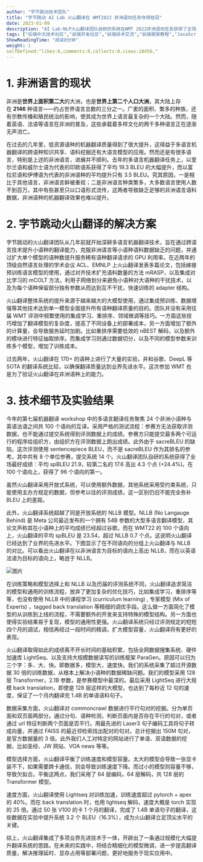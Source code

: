 ```yaml
---
author: "字节跳动技术团队"
title: "字节跳动 AI Lab 火山翻译在 WMT2022 非洲语向任务夺得桂冠"
date: 2023-01-09
description: "AI Lab-NLP火山翻译团队自研的系统在WMT 2022非洲语向任务获得了全场最佳成绩，本文主要介绍该系统的原理及优势。"
tags: ["后端中文技术社区","前端开发社区","前端技术交流","前端框架教程","JavaScript 学习资源","CSS 技巧与最佳实践","HTML5 最新动态","前端工程师职业发展","开源前端项目","前端技术趋势"]
ShowReadingTime: "阅读8分钟"
weight: 1
selfDefined:"likes:6,comments:0,collects:0,views:18456,"
---
```

1\. 非洲语言的现状
===========

非洲是**世界上面积第二大**的大洲，也是**世界上第二个人口大洲**，其大陆上存在 **2146** 种语言——约占世界语言总数的三分之一。广袤的面积、繁多的种族，还有宗教传播和殖民统治的影响，使其成为世界上语言最复杂的一个大陆。然而，随着英语、法语等语言在非洲的普及，这些承载着多样文化的两千多种语言正在逐渐无声消亡。

在过去的几年里，低资源语种的机器翻译质量得到了很大提升，这得益于多语言机器翻译的跨语种知识共享、语料挖掘还有大语言模型的应用。然而还是有很多语言，特别是上述的非洲语言，进展并不顺利。去年的多语言机器翻译任务上，以爱尔兰语和威尔士语为代表的印欧语系获得了平均 19.3 BLEU 的大幅提升，而以富拉尼语和伊博语为代表的非洲语种的平均提升只有 3.5 BLEU。究其原因，一是相比于其他语言，非洲语言鲜被重视；二是非洲语言种类繁多，大多数语言使用人数不到百万，其中有些甚至只以口语形式流传，这两者导致缺乏足够的非洲语言语料数据，非洲语种的机器翻译效果也难以提升。

2\. 字节跳动火山翻译的解决方案
=================

字节跳动的火山翻译团队从几年前就开始深耕多语言机器翻译技术，旨在通过跨语言技术提升小语种的翻译能力，克服非洲语言等小语种语料数据缺乏的问题，并通过扩大单个模型的语种数提升服务稀有语种翻译请求的 GPU 利用率。在近两年的顶级自然语言处理的学术会议 ACL、EMNLP 上火山翻译发表多篇论文，包括嫁接预训练语言模型的使用，通过对齐技术扩充语料数量的方法 mRASP，以及集成对比学习的 mCOLT 方法，利用子网络划分来避免小语种对大语种的干扰技术，以及为每个语种保留部分独有参数从而达到互不干扰，快速训练的 adapter 结构。

火山翻译整体系统的提升来源于越来越大的大模型使用，通过集成预训练、数据增强等其他技术达到单一模型全面提升所有语种翻译质量的目的。团队并没有采用往届 WMT 评测中频繁使用的集成学习、重排序、领域微调等技巧。一方面这些技巧增加了翻译模型的复杂度，提高了不同设备上的部署成本，另一方面增加了额外的计算量，会导致服务延时加剧。比如重排序需要低效的 nBEST 解码，以及额外的模块进行特征抽取排序。而集成学习则通过数据切分，以及不同的模型参数来训练多个模型，增加了训练成本。

过去两年，火山翻译在 170+ 的语种上进行了大量的实验，并和谷歌、DeepL 等 SOTA 的翻译系统比较，以确保翻译质量达到业界先进水平。这次参加 WMT 也是为了验证火山翻译在非洲语种上的能力。

3\. 技术细节及实验结果
=============

今年的第七届机器翻译 workshop 中的多语言翻译任务聚焦 24 个非洲小语种与英语法语之间共 100 个语向的互译。采用严格的测试流程：参赛方无法获取评测数据，也不能通过提交系统得到评测数据上的成绩。参赛方只能提交最多两个可运行的程序给组织方，由组织方在评测数据上跑出成绩。此外由于 sacreBLEU 的缺陷，这次评测使用 sentencepiece BLEU，而不是 sacreBLEU 作为其排名的参考。其中共有 8 个单位参赛，提交系统 14 个。火山翻译团队自研的系统获得了全场最好成绩：平均 spBLEU 21.9，较第二名的 17.6 高出 4.3 个点 (+24.4%)。在 100 个语向上，获得了 96 个语向的第一。

虽然火山翻译采用开放式系统，可以使用额外数据，其他系统采用受约束系统，只能使用主办方规定的数据，但参考以往的评测成绩，这一区别仍旧不能完全弥补 BLEU 上的差距。

此外，火山翻译系统超越了同是开放系统的 NLLB 模型。NLLB (No Langauge Behind) 是 Meta 公司最近发布的一个拥有 54B 参数的大型多语言翻译模型，其论文声称其在小语种上的平均成绩已经超过谷歌。而在 WMT22 的 100 个语向上，火山翻译的平均 spBLEU 是 23.54，超过 NLLB 0.7 个点。这说明火山翻译已经达到了业界的先进水平。下图显示了在不同语向的分组上火山翻译与 NLLB 的对比。可以看出火山翻译在以非洲语言为目标的语向上高出 NLLB，而在以英语法语为目标的语向上，略逊于 NLLB。

![图片](/images/jueJin/fd8d6b57a671487.png)

在训练策略和模型选择上和 NLLB 以及历届的评测系统不同，火山翻译追求简洁的模型和通用的训练流程，放弃了更加复杂的优化技巧，比如集成学习，重排序等等，也没有使用 NLLB 中的课程学习 (curriculum learning) , 专家模型 (Mix of Experts) ，tagged back translation 等精细的调优手段。这么做一方面简化了模型的从训练到上线的流程，不需要额外的开发来支持特殊的模型结构。另一方面也使得实验结果易于复现，模型的通用性更强。火山翻译系统只经过评测规定的短短四个月的调试，相信再经过一段时间的精调，扩大模型容量，火山翻译将有更好的表现。

火山翻译取得如此的成绩离不开长时间的基础积累，包括全网数据搜集系统、硬件加速库 LightSeq、以及支持大规模数据读写的训练框架 ParaGen。原因可以归为三个字：多、大、快。即数据多，模型大，速度快。我们的系统采集了超过开源数据 30 倍的训练数据，从根本上解决小语种的数据稀缺问题。我们的模型采用 128 层 Transformer，2.1B 参数，是参赛模型中最深的。最后采用 LightSeq 进行大规模 back translation，即使是 128 层这样的大模型，也达到了每秒近 12 句的速度，保证了一个月内翻译完 1.4B 的单语语料句子。

数据采集方面，火山翻译对 commoncrawl 数据进行平行句对的挖掘。分为单页面和双页面两部分。通过分句、语种检测，判断页面内是否存在平行的句对，或者通过 url 特征判断两个页面是否平行。用最先进的 Laser3 句子编码工具将句子转成向量，并通过 FAISS 的最近邻检索找出配对的句对。总计挖掘出 150M 句对，是官方数据量的 3 倍。此外我们人工对特定的网站进行了单语、双语数据的挖掘，比如圣经、JW 网站、VOA news 等等。

模型选择方面，火山翻译平衡了训练速度和模型容量。太大的模型会导致一张显卡装不下，如果需要跨卡通信，则会导致训练速度下降。而过小的模型则容量不够，导致欠拟合。平衡这两点，我们采用了 64 层编码，64 层解码，共 128 层的 Transformer 模型。

速度方面，火山翻译使用 Lightseq 对训练加速，训练速度超过 pytorch + apex 的 40%。而在 back translation 时，也用 lightseq 解码，速度大概是 torch 实现的 25 倍。通过 50 张 V100 的卡 1 个月的翻译，完成了 1.4B 单语句子的翻译，这些数据在实验中提升系统 3.2 个 BLEU（16.3%），成为火山翻译立足顶尖水平的关键。

综上，火山翻译集成了多项业界先进技术于一体，开辟出了一条通过规模化大幅提升翻译系统的思路。在未来的实践中，将结合精细化的模型微调，进一步提高翻译质量，解决推理延时、显存占用等部署问题，更好地服务于现实应用中。